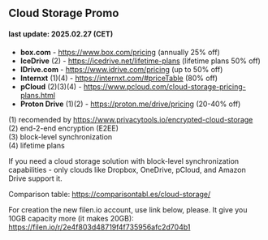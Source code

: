 ## Cloud Storage Promo 
#### last update: 2025.02.27 (CET)

- **box.com** - https://www.box.com/pricing (annually 25% off)
- **IceDrive** (2) - https://icedrive.net/lifetime-plans (lifetime plans 50% off)
- **IDrive.com** - https://www.idrive.com/pricing (up to 50% off)
- **Internxt** (1)(4) - https://internxt.com/#priceTable (80% off)
- **pCloud** (2)(3)(4) - https://www.pcloud.com/cloud-storage-pricing-plans.html
- **Proton Drive** (1)(2) - https://proton.me/drive/pricing (20-40% off)

(1) recomended by https://www.privacytools.io/encrypted-cloud-storage  
(2) end-2-end encryption (E2EE)  
(3) block-level synchronization  
(4) lifetime plans

If you need a cloud storage solution with block-level synchronization capabilities - only clouds like Dropbox, OneDrive, pCloud, and Amazon Drive support it. 

Comparison table: https://comparisontabl.es/cloud-storage/

For creation the new filen.io account, use link below, please. It give you 10GB capacity more (it makes 20GB):  
https://filen.io/r/2e4f803d48719f4f735956afc2d704b1
